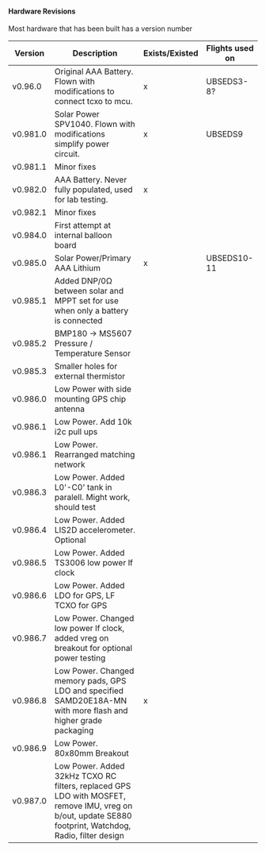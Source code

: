 #### Hardware Revisions

Most hardware that has been built has a version number

|Version|Description|Exists/Existed|Flights used on
|----|----|----|----
|v0.96.0|Original AAA Battery. Flown with modifications to connect tcxo to mcu.|x|UBSEDS3-8?
|v0.981.0|Solar Power SPV1040. Flown with modifications simplify power circuit.|x|UBSEDS9
|v0.981.1|Minor fixes|
|v0.982.0|AAA Battery. Never fully populated, used for lab testing.|x|
|v0.982.1|Minor fixes|
|v0.984.0|First attempt at internal balloon board|
|v0.985.0|Solar Power/Primary AAA Lithium|x|UBSEDS10-11
|v0.985.1|Added DNP/0Ω between solar and MPPT set for use when only a battery is connected|
|v0.985.2|BMP180 -> MS5607 Pressure / Temperature Sensor|
|v0.985.3|Smaller holes for external thermistor|
|v0.986.0|Low Power with side mounting GPS chip antenna|
|v0.986.1|Low Power. Add 10k i2c pull ups|
|v0.986.1|Low Power. Rearranged matching network|
|v0.986.3|Low Power. Added L0'-C0' tank in paralell. Might work, should test|
|v0.986.4|Low Power. Added LIS2D accelerometer. Optional|
|v0.986.5|Low Power. Added TS3006 low power lf clock|
|v0.986.6|Low Power. Added LDO for GPS, LF TCXO for GPS|
|v0.986.7|Low Power. Changed low power lf clock, added vreg on breakout for optional power testing|
|v0.986.8|Low Power. Changed memory pads, GPS LDO and specified SAMD20E18A-MN with more flash and higher grade packaging|x|
|v0.986.9|Low Power. 80x80mm Breakout|
|v0.987.0|Low Power. Added 32kHz TCXO RC filters, replaced GPS LDO with MOSFET, remove IMU, vreg on b/out, update SE880 footprint, Watchdog, Radio, filter design
